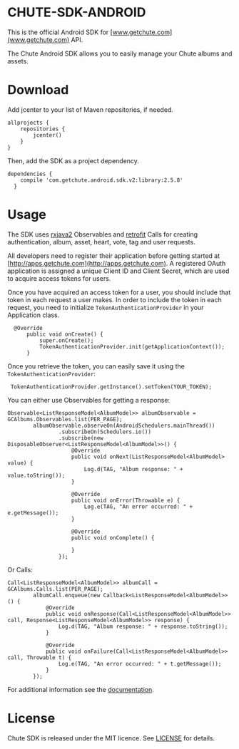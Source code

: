 CHUTE-SDK-ANDROID
==

This is the official Android SDK for [www.getchute.com](www.getchute.com) API.

The Chute Android SDK allows you to easily manage your Chute albums and assets.

Download
===

Add jcenter to your list of Maven repositories, if needed.

```
allprojects {
    repositories {
        jcenter()
    }
}
```

Then, add the SDK as a project dependency.

```
dependencies {
    compile 'com.getchute.android.sdk.v2:library:2.5.8'
  }
```

Usage
===

The SDK uses [rxjava2](https://github.com/ReactiveX/RxAndroid) Observables and [retrofit](https://github.com/square/retrofit) Calls for creating authentication, album, asset, heart, vote, tag and user requests.
  
All developers need to register their application before getting started at [http://apps.getchute.com](http://apps.getchute.com). A registered OAuth application is assigned a unique Client ID and Client Secret, which are used to acquire access tokens for users.

Once you have acquired an access token for a user, you should include that token in each request a user makes. 
In order to include the token in each request, you need to initialize <code>TokenAuthenticationProvider</code> in your Application class. 
```
  @Override
      public void onCreate() {
          super.onCreate();
          TokenAuthenticationProvider.init(getApplicationContext());
      }
  ```

Once you retrieve the token, you can easily save it using the <code>TokenAuthenticationProvider</code>:

```
 TokenAuthenticationProvider.getInstance().setToken(YOUR_TOKEN);
```
 
 You can either use Observables for getting a response:
 
 ```
 Observable<ListResponseModel<AlbumModel>> albumObservable = GCAlbums.Observables.list(PER_PAGE);
         albumObservable.observeOn(AndroidSchedulers.mainThread())
                 .subscribeOn(Schedulers.io())
                 .subscribe(new DisposableObserver<ListResponseModel<AlbumModel>>() {
                     @Override
                     public void onNext(ListResponseModel<AlbumModel> value) {
                         Log.d(TAG, "Album response: " + value.toString());
                     }
 
                     @Override
                     public void onError(Throwable e) {
                         Log.e(TAG, "An error occurred: " + e.getMessage());
                     }
 
                     @Override
                     public void onComplete() {
 
                     }
                 });
 ```
 
Or Calls:

 ```
 Call<ListResponseModel<AlbumModel>> albumCall = GCAlbums.Calls.list(PER_PAGE);
         albumCall.enqueue(new Callback<ListResponseModel<AlbumModel>>() {
             @Override
             public void onResponse(Call<ListResponseModel<AlbumModel>> call, Response<ListResponseModel<AlbumModel>> response) {
                 Log.d(TAG, "Album response: " + response.toString());
             }
 
             @Override
             public void onFailure(Call<ListResponseModel<AlbumModel>> call, Throwable t) {
                 Log.e(TAG, "An error occurred: " + t.getMessage());
             }
         });
 ```

For additional information see the [documentation](http://www.getchute.com/developers/reference/#).

License
==

Chute SDK is released under the MIT licence. See [LICENSE](LICENSE) for details.